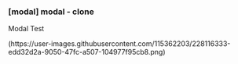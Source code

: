<h3>[modal] modal - clone</h3>
<p>Modal Test</p>
(https://user-images.githubusercontent.com/115362203/228116333-edd32d2a-9050-47fc-a507-104977f95cb8.png)
